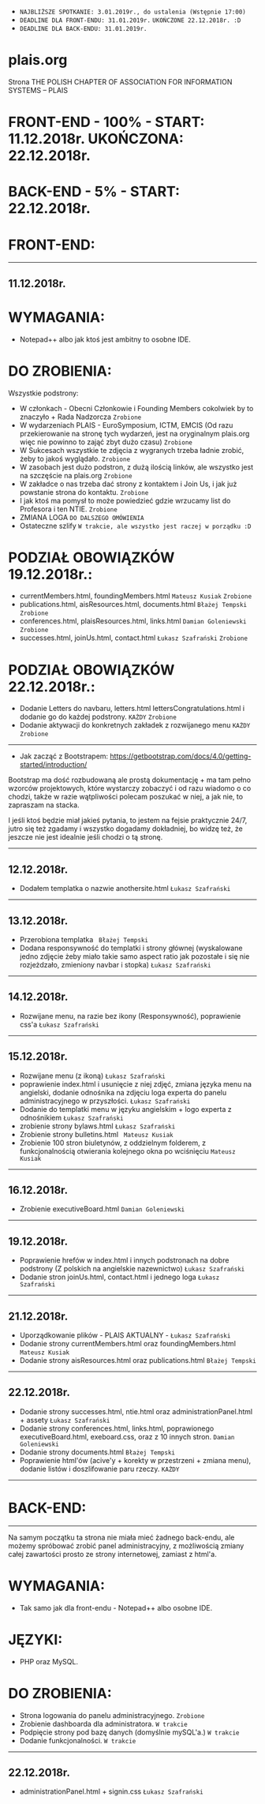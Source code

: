 - ```NAJBLIŻSZE SPOTKANIE: 3.01.2019r., do ustalenia (Wstępnie 17:00)```
- ```DEADLINE DLA FRONT-ENDU: 31.01.2019r.``` ```UKOŃCZONE 22.12.2018r. :D```
- ```DEADLINE DLA BACK-ENDU: 31.01.2019r.```
# plais.org
Strona THE POLISH CHAPTER OF ASSOCIATION FOR INFORMATION SYSTEMS – PLAIS

# FRONT-END - 100% - START: 11.12.2018r. UKOŃCZONA: 22.12.2018r.
# BACK-END - 5% - START: 22.12.2018r. 


# FRONT-END:
-----------------------------------------------------
11.12.2018r.
-----------------------------------------------------
# WYMAGANIA:

- Notepad++ albo jak ktoś jest ambitny to osobne IDE.

# DO ZROBIENIA:
Wszystkie podstrony:
- W członkach - Obecni Członkowie i Founding Members cokolwiek by to znaczyło + Rada Nadzorcza ```Zrobione```
- W wydarzeniach PLAIS - EuroSymposium, ICTM, EMCIS (Od razu przekierowanie na stronę tych wydarzeń, jest na oryginalnym plais.org więc nie powinno to zająć zbyt dużo czasu) ``` Zrobione ```
- W Sukcesach wszystkie te zdjęcia z wygranych trzeba ładnie zrobić, żeby to jakoś wyglądało. ```Zrobione```
- W zasobach jest dużo podstron, z dużą ilością linków, ale wszystko jest na szczęście na plais.org ```Zrobione```
- W zakładce o nas trzeba dać strony z kontaktem i Join Us, i jak już powstanie strona do kontaktu. ```Zrobione```
- I jak ktoś ma pomysł to może powiedzieć gdzie wrzucamy list do Profesora i ten NTIE. ```Zrobione```
- ZMIANA LOGA ```DO DALSZEGO OMÓWIENIA```
- Ostateczne szlify ```W trakcie, ale wszystko jest raczej w porządku :D```

# PODZIAŁ OBOWIĄZKÓW 19.12.2018r.:
- currentMembers.html, foundingMembers.html ```Mateusz Kusiak``` ``` Zrobione ```
- publications.html, aisResources.html, documents.html ```Błażej Tempski``` ```Zrobione```
- conferences.html, plaisResources.html, links.html ```Damian Goleniewski``` ```Zrobione```
- successes.html, joinUs.html, contact.html ```Łukasz Szafrański``` ```Zrobione```

# PODZIAŁ OBOWIĄZKÓW 22.12.2018r.:
- Dodanie Letters do navbaru, letters.html lettersCongratulations.html i dodanie go do każdej podstrony. ```KAŻDY``` ```Zrobione``` 
- Dodanie aktywacji do konkretnych zakładek z rozwijanego menu ```KAŻDY``` ```Zrobione```

-----------------------------------------------------

- Jak zacząć z Bootstrapem: https://getbootstrap.com/docs/4.0/getting-started/introduction/

Bootstrap ma dość rozbudowaną ale prostą dokumentację + ma tam pełno wzorców projektowych, które wystarczy zobaczyć i od razu wiadomo o co chodzi, także w razie wątpliwości polecam poszukać w niej, a jak nie, to zapraszam na stacka.

I jeśli ktoś będzie miał jakieś pytania, to jestem na fejsie praktycznie 24/7, jutro się też zgadamy i wszystko dogadamy dokładniej, bo widzę też, że jeszcze nie jest idealnie jeśli chodzi o tą stronę.

-----------------------------------------------------
12.12.2018r.
-----------------------------------------------------
- Dodałem templatka o nazwie anothersite.html ```Łukasz Szafrański```
-----------------------------------------------------
13.12.2018r.
-----------------------------------------------------
- Przerobiona templatka ``` Błażej Tempski```
- Dodana responsywność do templatki i strony głównej (wyskalowane jedno zdjęcie żeby miało takie samo aspect ratio jak pozostałe i się nie rozjeżdzało, zmieniony navbar i stopka) ``` Łukasz Szafrański ```

-----------------------------------------------------
14.12.2018r.
-----------------------------------------------------
- Rozwijane menu, na razie bez ikony (Responsywność), poprawienie css'a ``` Łukasz Szafrański ```
-----------------------------------------------------
15.12.2018r.
-----------------------------------------------------
- Rozwijane menu (z ikoną) ``` Łukasz Szafrański ```
- poprawienie index.html i usunięcie z niej zdjęć, zmiana języka menu na angielski, dodanie odnośnika na zdjęciu loga experta do panelu administracyjnego w przyszłości. ``` Łukasz Szafrański ```
- Dodanie do templatki menu w języku angielskim + logo experta z odnośnikiem ``` Łukasz Szafrański ```
- zrobienie strony bylaws.html ``` Łukasz Szafrański ```
- Zrobienie strony bulletins.html ``` Mateusz Kusiak```
- Zrobienie 100 stron biuletynów, z oddzielnym folderem, z funkcjonalnością otwierania kolejnego okna po wciśnięciu ``` Mateusz Kusiak ```
-----------------------------------------------------
16.12.2018r.
-----------------------------------------------------
- Zrobienie executiveBoard.html ``` Damian Goleniewski ```
-----------------------------------------------------
19.12.2018r.
-----------------------------------------------------
- Poprawienie hrefów w index.html i innych podstronach na dobre podstrony (Z polskich na angielskie nazewnictwo) ```Łukasz Szafrański```
- Dodanie stron joinUs.html, contact.html i jednego loga ```Łukasz Szafrański```

-----------------------------------------------------
21.12.2018r.
-----------------------------------------------------
- Uporządkowanie plików - PLAIS AKTUALNY - ``` Łukasz Szafrański ```
- Dodanie strony currentMembers.html oraz foundingMembers.html ``` Mateusz Kusiak ```
- Dodanie strony aisResources.html oraz publications.html ``` Błażej Tempski ```

-----------------------------------------------------
22.12.2018r.
-----------------------------------------------------
- Dodanie strony successes.html, ntie.html oraz administrationPanel.html + assety ```Łukasz Szafrański```
- Dodanie strony conferences.html, links.html, poprawionego executiveBoard.html, exeboard.css, oraz z 10 innych stron. ```Damian Goleniewski ```
- Dodanie strony documents.html ```Błażej Tempski```
- Poprawienie html'ów (acive'y + korekty w przestrzeni + zmiana menu), dodanie listów i doszlifowanie paru rzeczy. ```KAŻDY```
-----------------------------------------------------
# BACK-END:
-----------------------------------------------------

Na samym początku ta strona nie miała mieć żadnego back-endu, ale możemy spróbować zrobić panel administracyjny, z możliwością zmiany całej zawartości prosto ze strony internetowej, zamiast z html'a.

# WYMAGANIA:

- Tak samo jak dla front-endu - Notepad++ albo osobne IDE.

# JĘZYKI:

- PHP oraz MySQL.

# DO ZROBIENIA:
- Strona logowania do panelu administracyjnego. ```Zrobione```
- Zrobienie dashboarda dla administratora. ```W trakcie```
- Podpięcie strony pod bazę danych (domyślnie mySQL'a.) ```W trakcie```
- Dodanie funkcjonalności. ```W trakcie```

-----------------------------------------------------
22.12.2018r.
-----------------------------------------------------
- administrationPanel.html + signin.css ```Łukasz Szafrański```
